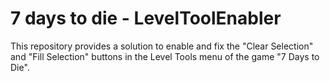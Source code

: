 # 7 days to die - LevelToolEnabler
This repository provides a solution to enable and fix the "Clear Selection" and "Fill Selection" buttons in the Level Tools menu of the game "7 Days to Die".
